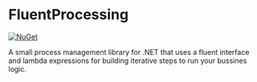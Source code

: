 # FluentProcessing

[![NuGet](https://img.shields.io/nuget/v/FluentProcessing.svg)](https://www.nuget.org/packages/FluentProcessing/)


A small process management library for .NET that uses a fluent interface and lambda expressions for building iterative steps to run your bussines logic.
